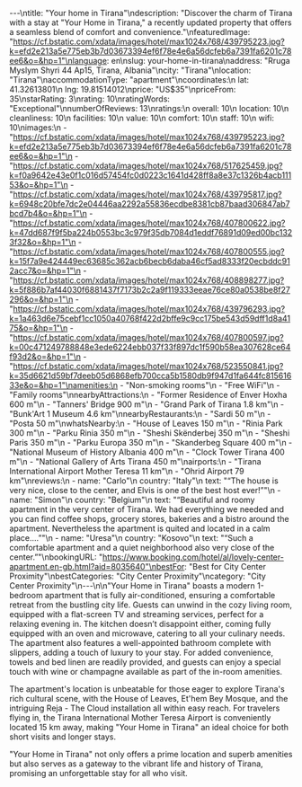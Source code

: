 ---\ntitle: "Your home in Tirana"\ndescription: "Discover the charm of Tirana with a stay at \"Your Home in Tirana,\" a recently updated property that offers a seamless blend of comfort and convenience."\nfeaturedImage: "https://cf.bstatic.com/xdata/images/hotel/max1024x768/439795223.jpg?k=efd2e213a5e775eb3b7d03673394ef6f78e4e6a56dcfeb6a7391fa6201c78ee6&o=&hp=1"\nlanguage: en\nslug: your-home-in-tirana\naddress: "Rruga Myslym Shyri 44 Ap15, Tirana, Albania"\ncity: "Tirana"\nlocation: "Tirana"\naccommodationType: "apartment"\ncoordinates:\n  lat: 41.32613801\n  lng: 19.81514012\nprice: "US$35"\npriceFrom: 35\nstarRating: 3\nrating: 10\nratingWords: "Exceptional"\nnumberOfReviews: 13\nratings:\n  overall: 10\n  location: 10\n  cleanliness: 10\n  facilities: 10\n  value: 10\n  comfort: 10\n  staff: 10\n  wifi: 10\nimages:\n  - "https://cf.bstatic.com/xdata/images/hotel/max1024x768/439795223.jpg?k=efd2e213a5e775eb3b7d03673394ef6f78e4e6a56dcfeb6a7391fa6201c78ee6&o=&hp=1"\n  - "https://cf.bstatic.com/xdata/images/hotel/max1024x768/517625459.jpg?k=f0a9642e43e0f1c016d57454fc0d0223c1641d428ff8a8e37c1326b4acb11153&o=&hp=1"\n  - "https://cf.bstatic.com/xdata/images/hotel/max1024x768/439795817.jpg?k=6948c20bfe7dc2e04446aa2292a55836ecdbe8381cb87baad306847ab7bcd7b4&o=&hp=1"\n  - "https://cf.bstatic.com/xdata/images/hotel/max1024x768/407800622.jpg?k=47dd687f9f5ba224b0553bc3c979f35db7084d1eddf76891d09ed00bc1323f32&o=&hp=1"\n  - "https://cf.bstatic.com/xdata/images/hotel/max1024x768/407800555.jpg?k=15f7a9e424449ec63685c362acb6becb6daba46cf5ad8333f20ecbddc912acc7&o=&hp=1"\n  - "https://cf.bstatic.com/xdata/images/hotel/max1024x768/408898277.jpg?k=5f886b7af44030f6881437f7173b2c2a9f119333eeae76ce80a0538be8f27296&o=&hp=1"\n  - "https://cf.bstatic.com/xdata/images/hotel/max1024x768/439796293.jpg?k=1a463d6e75cebf1cc1050a40768f422d2bffe9c9cc175be543d59dff1d8a4175&o=&hp=1"\n  - "https://cf.bstatic.com/xdata/images/hotel/max1024x768/407800597.jpg?k=00c471249788848e3ede6224ebb037f33f897dc1f590b58ea307628ce64f93d2&o=&hp=1"\n  - "https://cf.bstatic.com/xdata/images/hotel/max1024x768/523550841.jpg?k=35d6621d59bf7deeb05d6868efb700cca5b1580db9f947d1fa644fc81561633e&o=&hp=1"\namenities:\n  - "Non-smoking rooms"\n  - "Free WiFi"\n  - "Family rooms"\nnearbyAttractions:\n  - "Former Residence of Enver Hoxha 600 m"\n  - "Tanners' Bridge 900 m"\n  - "Grand Park of Tirana 1.8 km"\n  - "Bunk'Art 1 Museum 4.6 km"\nnearbyRestaurants:\n  - "Sardi 50 m"\n  - "Posta 50 m"\nwhatsNearby:\n  - "House of Leaves 150 m"\n  - "Rinia Park 300 m"\n  - "Parku Rinia 350 m"\n  - "Sheshi Skënderbej 350 m"\n  - "Sheshi Paris 350 m"\n  - "Parku Europa 350 m"\n  - "Skanderbeg Square 400 m"\n  - "National Museum of History Albania 400 m"\n  - "Clock Tower Tirana 400 m"\n  - "National Gallery of Arts Tirana 450 m"\nairports:\n  - "Tirana International Airport Mother Teresa 11 km"\n  - "Ohrid Airport 79 km"\nreviews:\n  - name: "Carlo"\n    country: "Italy"\n    text: "“The house is very nice, close to the center, and Elvis is one of the best host ever!”"\n  - name: "Simon"\n    country: "Belgium"\n    text: "“Beautiful and roomy apartment in the very center of Tirana. We had everything we needed and you can find coffee shops, grocery stores, bakeries and a bistro around the apartment. Nevertheless the apartment is quited and located in a calm place....”"\n  - name: "Uresa"\n    country: "Kosovo"\n    text: "“Such a comfortable apartment and a quiet neighborhood also very close of the center.”"\nbookingURL: "https://www.booking.com/hotel/al/lovely-center-apartment.en-gb.html?aid=8035640"\nbestFor: "Best for City Center Proximity"\nbestCategories: "City Center Proximity"\ncategory: "City Center Proximity"\n---\n\n"Your Home in Tirana" boasts a modern 1-bedroom apartment that is fully air-conditioned, ensuring a comfortable retreat from the bustling city life. Guests can unwind in the cozy living room, equipped with a flat-screen TV and streaming services, perfect for a relaxing evening in. The kitchen doesn’t disappoint either, coming fully equipped with an oven and microwave, catering to all your culinary needs. The apartment also features a well-appointed bathroom complete with slippers, adding a touch of luxury to your stay. For added convenience, towels and bed linen are readily provided, and guests can enjoy a special touch with wine or champagne available as part of the in-room amenities.

The apartment's location is unbeatable for those eager to explore Tirana's rich cultural scene, with the House of Leaves, Et'hem Bey Mosque, and the intriguing Reja - The Cloud installation all within easy reach. For travelers flying in, the Tirana International Mother Teresa Airport is conveniently located 15 km away, making "Your Home in Tirana" an ideal choice for both short visits and longer stays.

"Your Home in Tirana" not only offers a prime location and superb amenities but also serves as a gateway to the vibrant life and history of Tirana, promising an unforgettable stay for all who visit.